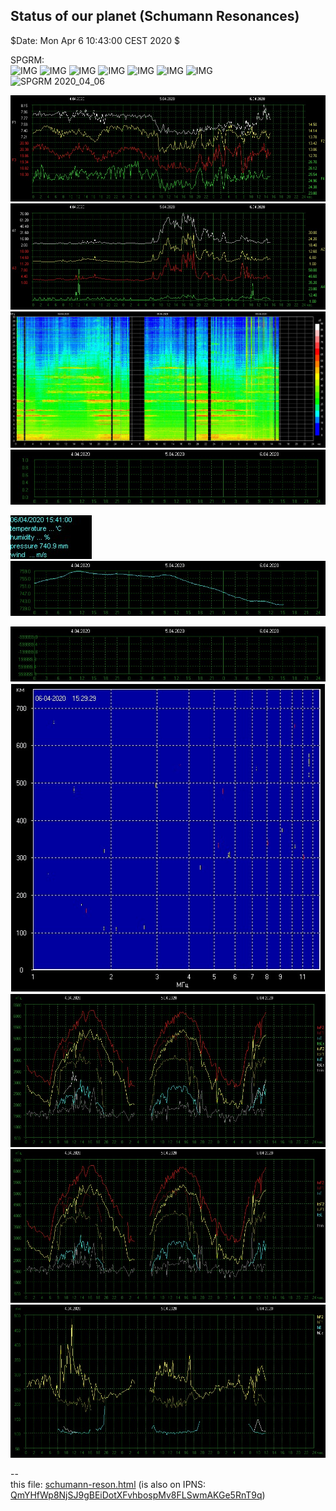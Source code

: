 <!DOCTYPE html><meta charset="utf8"/>

## Status of our planet (Schumann Resonances)

$Date: Mon Apr  6 10:43:00 CEST 2020 $

SPGRM:<br>
![IMG](https://nocc.heartmath.org/spectrogram/gci003/SPGRM_2020_03_29_ch2.jpg)
![IMG](https://nocc.heartmath.org/spectrogram/gci003/SPGRM_2020_03_30_ch2.jpg)
![IMG](https://nocc.heartmath.org/spectrogram/gci003/SPGRM_2020_03_31_ch2.jpg)
![IMG](https://nocc.heartmath.org/spectrogram/gci003/SPGRM_2020_04_01_ch2.jpg)
![IMG](https://nocc.heartmath.org/spectrogram/gci003/SPGRM_2020_04_02_ch2.jpg)
![IMG](https://nocc.heartmath.org/spectrogram/gci003/SPGRM_2020_04_03_ch2.jpg)
![IMG](https://nocc.heartmath.org/spectrogram/gci003/SPGRM_2020_04_04_ch2.jpg)<br>
![SPGRM 2020_04_06](https://nocc.heartmath.org/spectrogram/gci003/SPGRM_2020_04_06_ch2.jpg)<br>

![SRF](today/srf.jpg)<br>
![SRA](today/sra.jpg)<br>
![UMF](today/umf.jpg)<br>
![WSP](today/wsp.jpg)<br>

![meteo](today/meteo_en.jpg)<br>
![PRS](today/prs.jpg)<br>

![HMO](today/hmo.jpg)<br>
![ION](today/ion.jpg)<br>
![IPF](today/ipf.jpg)<br>
![IPFBS](today/ipfbs.jpg)<br>
![IPH](today/iph.jpg)<br>

--&nbsp;<br>
this file: [schumann-reson.html](schumann-reson.html)
(is also on IPNS: [QmYHfWp8NjSJ9gBEiDotXFvhbospMv8FLSwmAKGe5RnT9q](https://gateway.ipfs.io/ipns/QmQE42Qy1VD9AE6eYc2skE5xujsgJ3edbG2AiC1Y3eFDHv))

